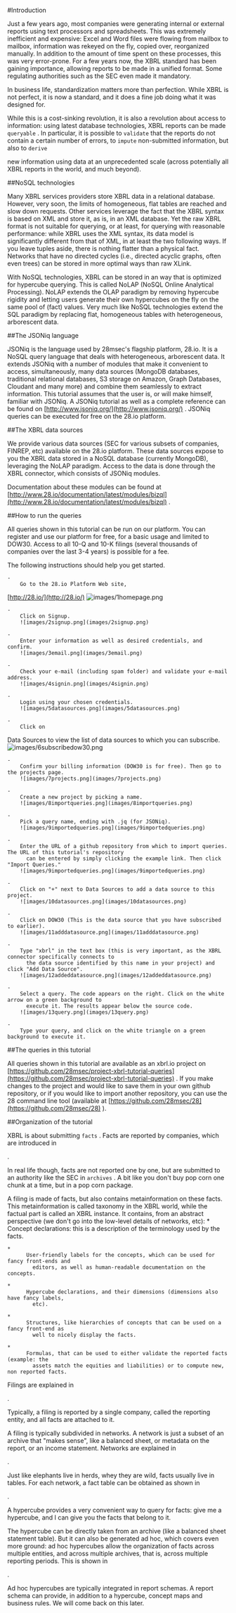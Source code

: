 
	
#Introduction

  
Just a few years ago, most companies were generating internal or external reports using text processors and spreadsheets.
This was extremely inefficient and expensive: Excel and Word files were flowing from mailbox to mailbox, information was rekeyed
on the fly, copied over, reorganized manually. In addition to the amount of time spent on these processes, this was very error-prone.
For a few years now, the XBRL standard has been gaining importance, allowing
reports to be made in a unified format. Some regulating authorities such as the SEC even made it mandatory.


  
In business life, standardization matters more than perfection. While XBRL is not perfect, it is now a standard,
and it does a fine job doing what it was designed for.


  
While this is a cost-sinking revolution, it is also a revolution about access to information: using latest database technologies,
XBRL reports can be made 
`queryable`
. In particular, it is possible to 
`validate`
 that the reports
do not contain a certain number of errors, to 
`impute`
 non-submitted information, but also to 
`derive`

new information using data at an unprecedented scale (across potentially all XBRL reports in the world, and much beyond).


  

    
##NoSQL technologies

    
Many XBRL services providers store XBRL data in a relational database. However, very soon, the limits of homogeneous, flat tables are reached
and slow down requests. Other services leverage the fact that the XBRL syntax is based on XML and store it, as is, in an XML database.
Yet the raw XBRL format is not suitable for querying, or at least, for querying with reasonable performance: while XBRL
uses the XML syntax, its data model is significantly different from that of XML, in at least the two following ways. If you leave tuples aside, there is nothing flatter than a physical fact.
Networks that have no directed cycles (i.e., directed acyclic graphs, often even trees) can be stored in more optimal ways than raw XLink.



With NoSQL technologies, XBRL can be stored in an way that is optimized for hypercube querying. This is called NoLAP
  (NoSQL Online Analytical Processing). NoLAP
extends the OLAP paradigm by removing hypercube rigidity and letting users generate their own hypercubes on the fly on the same pool of (fact) values. Very much
like NoSQL technologies extend the SQL paradigm by replacing flat, homogeneous tables with heterogeneous, arborescent data.

  


  

    
##The JSONiq language

    
JSONiq is the language used by 28msec's flagship platform, 28.io.
      It is a NoSQL query language that deals with heterogeneous, arborescent data. It extends JSONiq with a number of
      modules that make it convenient to access, simultaneously, many data sources (MongoDB databases, traditional relational databases, S3 storage on Amazon, Graph Databases,
      Cloudant and many more) and combine them seamlessly to extract information.
      This tutorial assumes that the user is, or will make himself, familiar with JSONiq. A JSONiq tutorial as well as a complete reference
      can be found on 
[http://www.jsoniq.org/](http://www.jsoniq.org/)
. JSONiq queries can be executed for free on the 28.io platform.

  

  

    
##The XBRL data sources

    
We provide various data sources (SEC for various subsets of companies, FINREP, etc)
    available on the 28.io platform. These data sources expose to you
    the XBRL data stored in a NoSQL database (currently MongoDB), leveraging
    the NoLAP paradigm. Access to the data is done through the XBRL connector, which consists of JSONiq modules.

    
Documentation about these modules can be found at 
[http://www.28.io/documentation/latest/modules/bizql](http://www.28.io/documentation/latest/modules/bizql)
.

  

  

    
##How to run the queries

    
All queries shown in this tutorial can be run on our platform. You can register and use our platform
      for free, for a basic usage and limited to DOW30. Access to all 10-Q and 10-K filings (several thousands of companies over the last 3-4 years)
      is possible for a fee.

    
The following instructions should help you get started.

    
    -
        Go to the 28.io Platform Web site, 
[http://28.io/](http://28.io/)
        ![images/1homepage.png](images/1homepage.png)
      
    -
        Click on Signup.
        ![images/2signup.png](images/2signup.png)
      
    -
        Enter your information as well as desired credentials, and confirm.
        ![images/3email.png](images/3email.png)
      
    -
        Check your e-mail (including spam folder) and validate your e-mail address.
        ![images/4signin.png](images/4signin.png)
      
    -
        Login using your chosen credentials.
        ![images/5datasources.png](images/5datasources.png)
      
    -
        Click on 
Data Sources
 to view the list of data sources to which you can subscribe.
        ![images/6subscribedow30.png](images/6subscribedow30.png)
      
    -
        Confirm your billing information (DOW30 is for free). Then go to the projects page.
        ![images/7projects.png](images/7projects.png)
      
    -
        Create a new project by picking a name.
        ![images/8importqueries.png](images/8importqueries.png)
      
    -
        Pick a query name, ending with .jq (for JSONiq).
        ![images/9importedqueries.png](images/9importedqueries.png)
      
    -
        Enter the URL of a github repository from which to import queries. The URL of this tutorial's repository
          can be entered by simply clicking the example link. Then click "Import Queries."
        ![images/9importedqueries.png](images/9importedqueries.png)
      
    -
        Click on "+" next to Data Sources to add a data source to this project.
        ![images/10datasources.png](images/10datasources.png)
      
    -
        Click on DOW30 (This is the data source that you have subscribed to earlier).
        ![images/11adddatasource.png](images/11adddatasource.png)
      
    -
        Type "xbrl" in the text box (this is very important, as the XBRL connector specifically connects to
          the data source identified by this name in your project) and click "Add Data Source".
        ![images/12addeddatasource.png](images/12addeddatasource.png)
      
    -
        Select a query. The code appears on the right. Click on the white arrow on a green background to
          execute it. The results appear below the source code.
        ![images/13query.png](images/13query.png)
      
    -
        Type your query, and click on the white triangle on a green background to execute it.
      

  

  

    
##The queries in this tutorial

    
All queries shown in this tutorial are available as an xbrl.io project on 
[https://github.com/28msec/project-xbrl-tutorial-queries](https://github.com/28msec/project-xbrl-tutorial-queries)
.
      If you make changes to the project and would like to save them in your own github repository, or if you
      would like to import another repository, you can use the 28 command line tool (available at 
[https://github.com/28msec/28](https://github.com/28msec/28)
).
    

  

  

  
##Organization of the tutorial

    
XBRL is about submitting 
`facts`
. Facts are reported by companies, which are introduced
      in 

.

    
In real life though, facts are not reported one by one, but are submitted to an authority like
      the SEC in 
`archives`
. A bit like you don't buy pop corn one
      chunk at a time, but in a pop corn package.

    
A filing is made of facts, but also contains metainformation on these facts. This
      metainformation is called taxonomy in the XBRL world, while the factual part is called an XBRL
      instance. It contains, from an abstract perspective (we don't go into the low-level details of
      networks, etc):
    *
          Concept declarations: this is a description of the terminology used by the
            facts.
        
    *
          User-friendly labels for the concepts, which can be used for fancy front-ends and
            editors, as well as human-readable documentation on the concepts.
        
    *
          Hypercube declarations, and their dimensions (dimensions also have fancy labels,
            etc).
        
    *
          Structures, like hierarchies of concepts that can be used on a fancy front-end as
            well to nicely display the facts.
        
    *
          Formulas, that can be used to either validate the reported facts (example: the
            assets match the equities and liabilities) or to compute new, non reported facts.
        

    
Filings are explained in 

.

    
Typically, a filing is reported by a single company, called the reporting entity, and all
      facts are attached to it.

    
A filing is typically subdivided in networks. A network is just a subset of an
      archive that "makes sense", like a balanced sheet, or metadata on the report, or an income
      statement. Networks are explained in 

.

    
Just like elephants live in herds, whey they are wild, facts usually live in tables.
For each network, a fact table can be obtained as shown in 

.

    
A hypercube provides a very convenient way to query for facts: give me a hypercube, and I
      can give you the facts that belong to it.

    
The hypercube can be directly taken from an archive (like a balanced sheet statement
      table). But it can also be generated ad hoc, which covers even more ground: ad hoc hypercubes allow
      the organization of facts across multiple entities, and across multiple archives, that is,
      across multiple reporting periods. This is shown in 

.

    
Ad hoc hypercubes are typically integrated in report schemas. A report schema can provide,
      in addition to a hypercube, concept maps and business rules. We will come back on this
      later.

  